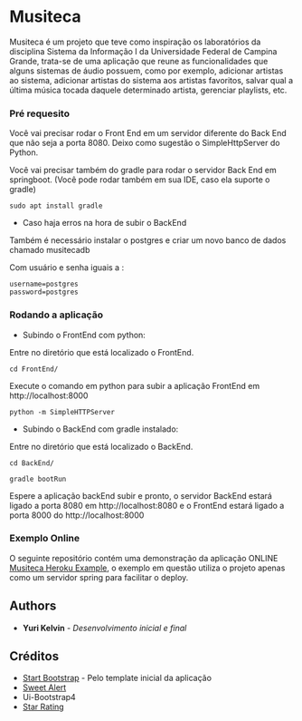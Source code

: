 # Musiteca
   Musiteca é um projeto que teve como inspiração os laboratórios da disciplina Sistema da Informação I da Universidade Federal de Campina Grande,
trata-se de uma aplicação que reune as funcionalidades que alguns sistemas de áudio possuem, como por exemplo,
adicionar artistas ao sistema, adicionar artistas do sistema aos artistas favoritos,
salvar qual a última música tocada daquele determinado artista, gerenciar playlists, etc.

### Pré requesito
Você vai precisar rodar o Front End em um servidor diferente do Back End que não seja a porta 8080.
Deixo como sugestão o SimpleHttpServer do Python.

Você vai precisar também do gradle para rodar o servidor Back End em springboot. (Você pode rodar também em sua IDE, caso ela suporte o gradle)
```
sudo apt install gradle
```

* Caso haja erros na hora de subir o BackEnd

Também é necessário instalar o postgres e criar um novo banco de dados chamado musitecadb

Com usuário e senha iguais a :

```
username=postgres
password=postgres
```


### Rodando a aplicação

* Subindo o FrontEnd com python:

Entre no diretório que está localizado o FrontEnd.

```
cd FrontEnd/
```

Execute o comando em python para subir a aplicação FrontEnd em http://localhost:8000

```
python -m SimpleHTTPServer
```

* Subindo o BackEnd com gradle instalado:

Entre no diretório que está localizado o BackEnd.

```
cd BackEnd/
```

```
gradle bootRun
```

Espere a aplicação backEnd subir e pronto, o servidor BackEnd estará ligado a porta 8080 em http://localhost:8080 e o FrontEnd estará ligado a porta 8000 do http://localhost:8000

### Exemplo Online

O seguinte repositório contém uma demonstração da aplicação ONLINE [Musiteca Heroku Example](https://github.com/yurikelvin/musitecaHerokuExample), o exemplo em questão utiliza o projeto apenas como um servidor spring para facilitar o deploy.



## Authors

* **Yuri Kelvin** - *Desenvolvimento inicial e final*

## Créditos
* [Start Bootstrap](https://startbootstrap.com/) - Pelo template inicial da aplicação
* [Sweet Alert](https://sweetalert.js.org/)
* Ui-Bootstrap4
* [Star Rating](http://plugins.krajee.com/star-rating)
